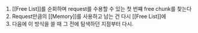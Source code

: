 1. [[Free List]]를 순회하며 request를 수용할 수 있는 첫 번쨰 free chunk를 찾는다
2. Request만큼의 [[Memory]]를 사용하고 남는 건 다시 [[Free List]]에
3. 다음에 이 방식을 쓸 때 그 전에 탐색하던 지점부터 다시.

